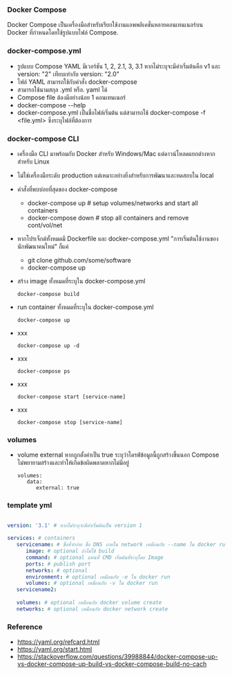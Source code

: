 ### Docker Compose

Docker Compose เป็นเครื่องมือสำหรับเรียกใช้งานแอพพลิเคชั่นหลายคอนเทนเนอร์บน Docker ที่กำหนดโดยใช้รูปแบบไฟล์ Compose.

### docker-compose.yml

- รูปแบบ Compose YAML มีเวอร์ชัน 1, 2, 2.1, 3, 3.1 หากไม่ระบุจะมีค่าเริ่มต้นคือ v1 และ version: "2" เทียบเท่ากับ version: "2.0"
- ไฟล์ YAML สามารถใช้กับคำสั่ง docker-compose
- สามารถใช้นามสกุล .yml หรือ. yaml ได้
- Compose file ต้องมีอย่างน้อย 1 คอนเทนเนอร์
- docker-compose --help
- docker-compose.yml เป็นชื่อไฟล์เริ่มต้น แต่สามารถใช้ docker-compose -f <file.yml> ซึ่งระบุไฟล์ที่ต้องการ

### docker-compose CLI

- เครื่องมือ CLI มาพร้อมกับ Docker สำหรับ Windows/Mac แต่ดาวน์โหลดแยกต่างหากสำหรับ Linux
- ไม่ใช่เครื่องมือระดับ production แต่เหมาะอย่างยิ่งสำหรับการพัฒนาและทดสอบใน local
- คำสั่งที่พบบ่อยที่สุดของ docker-compose
   - docker-compose up # setup volumes/networks and start all containers
   - docker-compose down # stop all containers and remove cont/vol/net
- หากโปรเจ็กต์ทั้งหมดมี Dockerfile และ docker-compose.yml
"การเริ่มต้นใช้งานของนักพัฒนาคนใหม่" ก็แค่ 
   - git clone github.com/some/software
   - docker-compose up

- สร้าง image ทั้งหมดที่ระบุใน docker-compose.yml

      docker-compose build

- run container ทั้งหมดที่ระบุใน docker-compose.yml

      docker-compose up
      
- xxx

      docker-compose up -d 
      
- xxx

      docker-compose ps

- xxx

      docker-compose start [service-name]

- xxx

      docker-compose stop [service-name]
      
### volumes

- volume external หากถูกตั้งค่าเป็น true ระบุว่าไดรฟ์ข้อมูลนี้ถูกสร้างขึ้นนอก Compose ไม่พยายามสร้างและทำให้เกิดข้อผิดพลาดหากไม่มีอยู่

      volumes:
         data:
            external: true


### template yml

```yml

version: '3.1' # หากไม่ระบุจะมีค่าเริ่มต้นเป็น version 1

services: # containers
   servicename: # ชื่อที่จำง่าย ชื่อ DNS ภายใน network เหมือนกับ --name ใน docker run 
      image: # optional ถ้าไม่ใช้ build
      command: # optional แทนที่ CMD เริ่มต้นที่ระบุโดย Image
      ports: # publish port 
      networks: # optional
      environment: # optional เหมือนกับ -e ใน docker run
      volumes: # optional เหมือนกับ -v ใน docker run
   servicename2:
   
   volumes: # optional เหมือนกับ docker volume create
   networks: # optional เหมือนกับ docker network create
```

### Reference

- https://yaml.org/refcard.html
- https://yaml.org/start.html
- https://stackoverflow.com/questions/39988844/docker-compose-up-vs-docker-compose-up-build-vs-docker-compose-build-no-cach
